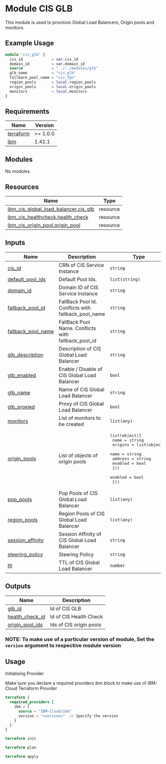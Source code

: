 # Module CIS GLB

This module is used to provision Global Load Balancers, Origin pools and monitors.

## Example Usage

```terraform
module "cis_glb" {
  cis_id             = var.cis_id
  domain_id          = var.domain_id
  source             = "../../modules/glb"
  glb_name           = "cis_glb"
  fallback_pool_name = "cis_fpn"
  region_pools       = local.region_pools
  origin_pools       = local.origin_pools
  monitors           = local.monitors
}

```

<!-- BEGINNING OF PRE-COMMIT-TERRAFORM DOCS HOOK -->
## Requirements

| Name | Version |
|------|---------|
| <a name="requirement_terraform"></a> [terraform](#requirement\_terraform) | >= 1.0.0 |
| <a name="requirement_ibm"></a> [ibm](#requirement\_ibm) | 1.41.1 |

## Modules

No modules.

## Resources

| Name | Type |
|------|------|
| [ibm_cis_global_load_balancer.cis_glb](https://registry.terraform.io/providers/IBM-Cloud/ibm/1.41.1/docs/resources/cis_global_load_balancer) | resource |
| [ibm_cis_healthcheck.health_check](https://registry.terraform.io/providers/IBM-Cloud/ibm/1.41.1/docs/resources/cis_healthcheck) | resource |
| [ibm_cis_origin_pool.origin_pool](https://registry.terraform.io/providers/IBM-Cloud/ibm/1.41.1/docs/resources/cis_origin_pool) | resource |

## Inputs

| Name | Description | Type | Default | Required |
|------|-------------|------|---------|:--------:|
| <a name="input_cis_id"></a> [cis\_id](#input\_cis\_id) | CRN of CIS Service Instance | `string` | n/a | yes |
| <a name="input_default_pool_ids"></a> [default\_pool\_ids](#input\_default\_pool\_ids) | Default Pool Ids. | `list(string)` | `null` | no |
| <a name="input_domain_id"></a> [domain\_id](#input\_domain\_id) | Domain ID of CIS Service Instance | `string` | n/a | yes |
| <a name="input_fallback_pool_id"></a> [fallback\_pool\_id](#input\_fallback\_pool\_id) | FallBack Pool Id. Conflicts with fallback\_pool\_name | `string` | `null` | no |
| <a name="input_fallback_pool_name"></a> [fallback\_pool\_name](#input\_fallback\_pool\_name) | FallBack Pool Name. Conflicts with fallback\_pool\_id | `string` | n/a | yes |
| <a name="input_glb_description"></a> [glb\_description](#input\_glb\_description) | Description of CIS Global Load Balancer | `string` | `null` | no |
| <a name="input_glb_enabled"></a> [glb\_enabled](#input\_glb\_enabled) | Enable / Disable of CIS Global Load Balancer | `bool` | `null` | no |
| <a name="input_glb_name"></a> [glb\_name](#input\_glb\_name) | Name of CIS Global Load Balancer | `string` | n/a | yes |
| <a name="input_glb_proxied"></a> [glb\_proxied](#input\_glb\_proxied) | Proxy of CIS Global Load Balancer | `bool` | `null` | no |
| <a name="input_monitors"></a> [monitors](#input\_monitors) | List of monitors to be created | `list(any)` | `[]` | no |
| <a name="input_origin_pools"></a> [origin\_pools](#input\_origin\_pools) | List of objects of origin pools | <pre>list(object({<br>    name = string<br>    origins = list(object({<br>      name    = string<br>      address = string<br>      enabled = bool<br>    }))<br>    enabled = bool<br>  }))</pre> | `[]` | no |
| <a name="input_pop_pools"></a> [pop\_pools](#input\_pop\_pools) | Pop Pools of CIS Global Load Balancer | `list(any)` | `[]` | no |
| <a name="input_region_pools"></a> [region\_pools](#input\_region\_pools) | Region Pools of CIS Global Load Balancer | `list(any)` | `[]` | no |
| <a name="input_session_affinity"></a> [session\_affinity](#input\_session\_affinity) | Session Affinity of CIS Global Load Balancer | `string` | `null` | no |
| <a name="input_steering_policy"></a> [steering\_policy](#input\_steering\_policy) | Steering Policy | `string` | `"off"` | no |
| <a name="input_ttl"></a> [ttl](#input\_ttl) | TTL of CIS Global Load Balancer | `number` | `null` | no |

## Outputs

| Name | Description |
|------|-------------|
| <a name="output_glb_id"></a> [glb\_id](#output\_glb\_id) | Id of CIS GLB |
| <a name="output_health_check_id"></a> [health\_check\_id](#output\_health\_check\_id) | Id of CIS Health Check |
| <a name="output_origin_pool_ids"></a> [origin\_pool\_ids](#output\_origin\_pool\_ids) | Ids of CIS origin pools |
<!-- END OF PRE-COMMIT-TERRAFORM DOCS HOOK -->

### NOTE: To make use of a particular version of module, Set the `version` argument to respective module version


## Usage

Initialising Provider

Make sure you declare a required providers ibm block to make use of IBM-Cloud Terraform Provider

```terraform
terraform {
  required_providers {
    ibm = {
      source = "IBM-Cloud/ibm"
      version = "<version>"  // Specify the version
    }
  }
}
```

```terraform
terraform init
```

```terraform
terraform plan
```

```terraform
terraform apply
```

